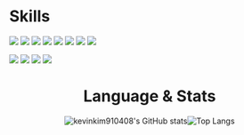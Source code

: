 
  
# Skills

<img src="https://img.shields.io/badge/HTML5-E34F26?style=for-the-badge&logo=HTML5&logoColor=white"/> <img src="https://img.shields.io/badge/CSS3-1572B6?style=for-the-badge&logo=CSS3&logoColor=whitek"/> <img src="https://img.shields.io/badge/JavaScript-F7DF1E?style=for-the-badge&logo=JavaScript&logoColor=black"/> <img src="https://img.shields.io/badge/React-61DAFB?style=for-the-badge&logo=React&logoColor=white"/> <img src="https://img.shields.io/badge/styled components-DB7093?style=for-the-badge&logo=styled components&logoColor=white"/> <img src="https://img.shields.io/badge/Redux-764ABC?style=for-the-badge&logo=Redux&logoColor=white"/> <img src="https://img.shields.io/badge/React Router-CA4245?style=for-the-badge&logo=React Router&logoColor=white"> <img src="https://img.shields.io/badge/Firebase-FFCA28?style=for-the-badge&logo=Firebase&logoColor=black"/>

<img src="https://img.shields.io/badge/C++-black?style=for-the-badge&logo=C++&logoColor=#00599C"/> <img src="https://img.shields.io/badge/.NET-E77F26?style=for-the-badge&logo=.NET&logoColor=512BD4"/> <img src="https://img.shields.io/badge/Unity-EEEEEE?style=for-the-badge&logo=Unity&logoColor=000000"/> <img src="https://img.shields.io/badge/Unreal Engine-EEEEEE?style=for-the-badge&logo=Unreal Engine&logoColor=0E1128"/>


<div align="center">
  
# Language & Stats
 ![kevinkim910408's GitHub stats](https://github-readme-stats.vercel.app/api?username=kevinkim910408&show_icons=true&theme=dark)![Top Langs](https://github-readme-stats.vercel.app/api/top-langs/?username=kevinkim910408&layout=compact&theme=dark)

</div>
